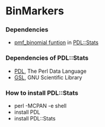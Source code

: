 BinMarkers
======

### Dependencies
- [pmf_binomial funtion](http://pdl-stats.sourceforge.net/Distr.htm#pmf_binomial) in [PDL::Stats](https://metacpan.org/pod/PDL::Stats)

### Dependencies of PDL::Stats
- [PDL](https://metacpan.org/pod/PDL), The Perl Data Language
- [GSL](http://www.gnu.org/software/gsl/), GNU Scientific Library

### How to install PDL::Stats
- perl -MCPAN -e shell
- install PDL
- install PDL::Stats

